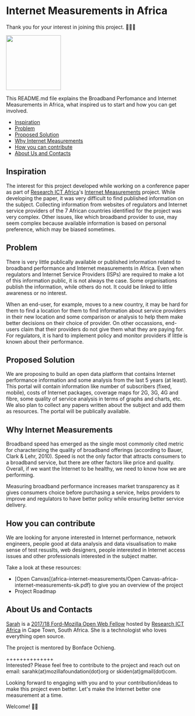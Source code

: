 # Internet Measurements in Africa
Thank you for your interest in joining this project. 👍🏾🎊

<html>
  <img src="https://github.com/MsKiden/africa-internet-measurements/blob/master/images/internet-measurements.png"
    width=150
  </img>
</html>

This README.md file explains the Broadband Perfomance and Internet Measurements in Africa, what inspired us to start and how you can get involved.

* [Inspiration](#inspiration)
* [Problem](#problem)
* [Proposed Solution](#proposed-solution)
* [Why Internet Measurements](#why-internet-measurements)
* [How you can contribute](#how-you-can-contribute)
* [About Us and Contacts](#about-us-and-contacts) 

## Inspiration
The interest for this project developed while working on a conference paper as part of [Research ICT Africa](https://researchictafrica.net/)'s [Internet Measurements](https://researchictafrica.net/data/internet-measurements/) project. While developing the paper, it was very difficult to find published information on the subject. Collecting information from websites of regulators and Internet service providers of the 7 African countries identified for the project was very complex. Other issues, like which broadband provider to use, may seem complex because available information is based on personal preference, which may be biased sometimes. 

## Problem
There is very little publically available or published information related to broadband performance and Internet measurements in Africa. Even when regulators and Internet Service Providers (ISPs) are required to make a lot of this information public, it is not always the case. Some organisations publish the information, while others do not. It could be linked to little awareness or no interest.

When an end-user, for example, moves to a new country, it may be hard for them to find a location for them to find information about service providers in their new location and some comparison or analysis to help them make better decisions on their choice of provider. On other occassions, end-users claim that their providers do not give them what they are paying for. For regulators, it is hard to implement policy and monitor providers if little is known about their performance. 

## Proposed Solution
We are proposing to build an open data platform that contains Internet performance information and some analysis from the last 5 years (at least). This portal will contain information like number of subscribers (fixed, mobile), costs of Internet packages, coverage maps for 2G, 3G, 4G and fibre, some quality of service analysis in terms of graphs and charts, etc. We also plan to collect any papers written about the subject and add them as resources. The portal will be publically available. 

## Why Internet Measurements
Broadband speed has emerged as the single most commonly cited metric for characterizing the quality of broadband offerings (according to Bauer, Clark & Lehr, 2010). Speed is not the only factor that attracts consumers to a broadband service, but there are other factors like price and quality. Overall, if we want the Internet to be healthy, we need to know how we are performing. 

Measuring broadband performance increases market transparency as it gives consumers choice before purchasing a service, helps providers to improve and regulators to have better policy while ensuring better service delivery. 

## How you can contribute
We are looking for anyone interested in Internet performance, network engineers, people good at data analysis and data visualisation to make sense of test resuslts, web designers, people interested in Internet access issues and other professionals interested in the subject matter. 

Take a look at these resources:
* [Open Canvas[(africa-internet-measurements/Open Canvas-africa-internet-measurements-sk.pdf) to give you an overview of the project
* Project Roadmap

## About Us and Contacts
[Sarah](https://github.com/MsKiden) is a [2017/18 Ford-Mozilla Open Web Fellow](https://medium.com/read-write-participate/mozilla-announces-15-new-fellows-for-science-advocacy-and-media-1bff27e97fc7) hosted by [Research ICT Africa](https://researchictafrica.net/) in Cape Town, South Africa. She is a technologist who loves everything open source. 

The project is mentored by Bonface Ochieng.

++++++++++++++<br>
Interested? Please feel free to contribute to the project and reach out on email: sarahk(at)mozillafoundation(dot)org or skiden(at)gmail(dot)com. 

Looking forward to engaging with you and to your contribution/ideas to make this project even better. Let's make the Internet better one measurement at a time. 

Welcome! 🎉🎊 
